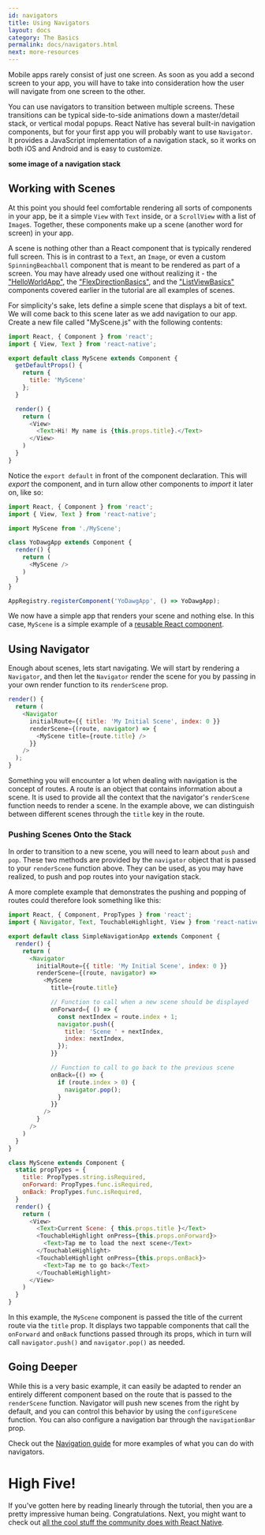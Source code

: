 ```yaml
---
id: navigators
title: Using Navigators
layout: docs
category: The Basics
permalink: docs/navigators.html
next: more-resources
---
```


Mobile apps rarely consist of just one screen. As soon as you add a second screen to your app, you will have to take into consideration how the user will navigate from one screen to the other.

You can use navigators to transition between multiple screens. These transitions can be typical side-to-side animations down a master/detail stack, or vertical modal popups. React Native has several built-in navigation components, but for your first app you will probably want to use `Navigator`. It provides a JavaScript implementation of a navigation stack, so it works on both iOS and Android and is easy to customize.

**some image of a navigation stack**

## Working with Scenes

At this point you should feel comfortable rendering all sorts of components in your app, be it a simple `View` with `Text` inside, or a `ScrollView` with a list of `Image`s. Together, these components make up a scene (another word for screen) in your app.

A scene is nothing other than a React component that is typically rendered full screen. This is in contrast to a `Text`, an `Image`, or even a custom `SpinningBeachball` component that is meant to be rendered as part of a screen. You may have already used one without realizing it - the ["HelloWorldApp"](docs/tutorial.html), the ["FlexDirectionBasics"](docs/flexbox.html), and the ["ListViewBasics"](docs/using-a-listview.html) components covered earlier in the tutorial are all examples of scenes.

For simplicity's sake, lets define a simple scene that displays a bit of text. We will come back to this scene later as we add navigation to our app. Create a new file called "MyScene.js" with the following contents:

```js
import React, { Component } from 'react';
import { View, Text } from 'react-native';

export default class MyScene extends Component {
  getDefaultProps() {
    return {
      title: 'MyScene'
    };
  }

  render() {
    return (
      <View>
        <Text>Hi! My name is {this.props.title}.</Text>
      </View>
    )
  }
}
```

Notice the `export default` in front of the component declaration. This will _export_ the component, and in turn allow other components to _import_ it later on, like so:

```js
import React, { Component } from 'react';
import { View, Text } from 'react-native';

import MyScene from './MyScene';

class YoDawgApp extends Component {
  render() {
    return (
      <MyScene />
    )
  }
}

AppRegistry.registerComponent('YoDawgApp', () => YoDawgApp);
```

We now have a simple app that renders your scene and nothing else. In this case, `MyScene` is a simple example of a [reusable React component](https://facebook.github.io/react/docs/reusable-components.html).

## Using Navigator

Enough about scenes, lets start navigating. We will start by rendering a `Navigator`, and then let the `Navigator` render the scene for you by passing in your own render function to its `renderScene` prop.

```js
render() {
  return (
    <Navigator
      initialRoute={{ title: 'My Initial Scene', index: 0 }}
      renderScene={(route, navigator) => {
        <MyScene title={route.title} />
      }}
    />
  );
}
```

Something you will encounter a lot when dealing with navigation is the concept of routes. A route is an object that contains information about a scene. It is used to provide all the context that the navigator's `renderScene` function needs to render a scene. In the example above, we can distinguish between different scenes through the `title` key in the route.

### Pushing Scenes Onto the Stack

In order to transition to a new scene, you will need to learn about `push` and `pop`. These two methods are provided by the `navigator` object that is passed to your `renderScene` function above. They can be used, as you may have realized, to push and pop routes into your navigation stack.

A more complete example that demonstrates the pushing and popping of routes could therefore look something like this:

```js
import React, { Component, PropTypes } from 'react';
import { Navigator, Text, TouchableHighlight, View } from 'react-native';

export default class SimpleNavigationApp extends Component {
  render() {
    return (
      <Navigator
        initialRoute={{ title: 'My Initial Scene', index: 0 }}
        renderScene={(route, navigator) =>
          <MyScene
            title={route.title}

            // Function to call when a new scene should be displayed           
            onForward={ () => {    
              const nextIndex = route.index + 1;
              navigator.push({
                title: 'Scene ' + nextIndex,
                index: nextIndex,
              });
            }}

            // Function to call to go back to the previous scene
            onBack={() => {
              if (route.index > 0) {
                navigator.pop();
              }
            }}
          />
        }
      />
    )
  }
}

class MyScene extends Component {
  static propTypes = {
    title: PropTypes.string.isRequired,
    onForward: PropTypes.func.isRequired,
    onBack: PropTypes.func.isRequired,
  }
  render() {
    return (
      <View>
        <Text>Current Scene: { this.props.title }</Text>
        <TouchableHighlight onPress={this.props.onForward}>
          <Text>Tap me to load the next scene</Text>
        </TouchableHighlight>
        <TouchableHighlight onPress={this.props.onBack}>
          <Text>Tap me to go back</Text>
        </TouchableHighlight>
      </View>
    )
  }
}
```

In this example, the `MyScene` component is passed the title of the current route via the `title` prop. It displays two tappable components that call the `onForward` and `onBack` functions passed through its props, which in turn will call `navigator.push()` and `navigator.pop()` as needed.

## Going Deeper

While this is a very basic example, it can easily be adapted to render an entirely different component based on the route that is passed to the `renderScene` function. Navigator will push new scenes from the right by default, and you can control this behavior by using the `configureScene` function. You can also configure a navigation bar through the `navigationBar` prop.

Check out the [Navigation guide](docs/navigation.html) for more examples of what you can do with navigators.


# High Five!

If you've gotten here by reading linearly through the tutorial, then you are a pretty impressive human being. Congratulations. Next, you might want to check out [all the cool stuff the community does with React Native](/react-native/docs/more-resources.html).
